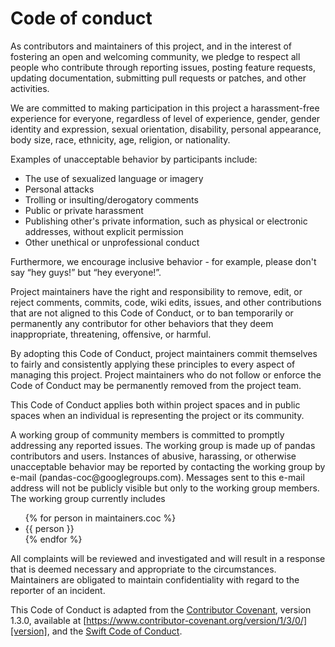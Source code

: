 # Code of conduct

As contributors and maintainers of this project, and in the interest of
fostering an open and welcoming community, we pledge to respect all people who
contribute through reporting issues, posting feature requests, updating
documentation, submitting pull requests or patches, and other activities.

We are committed to making participation in this project a harassment-free
experience for everyone, regardless of level of experience, gender, gender
identity and expression, sexual orientation, disability, personal appearance,
body size, race, ethnicity, age, religion, or nationality.

Examples of unacceptable behavior by participants include:

- The use of sexualized language or imagery
- Personal attacks
- Trolling or insulting/derogatory comments
- Public or private harassment
- Publishing other's private information, such as physical or electronic
  addresses, without explicit permission
- Other unethical or unprofessional conduct

Furthermore, we encourage inclusive behavior - for example,
please don't say “hey guys!” but “hey everyone!”.

Project maintainers have the right and responsibility to remove, edit, or
reject comments, commits, code, wiki edits, issues, and other contributions
that are not aligned to this Code of Conduct, or to ban temporarily or
permanently any contributor for other behaviors that they deem inappropriate,
threatening, offensive, or harmful.

By adopting this Code of Conduct, project maintainers commit themselves to
fairly and consistently applying these principles to every aspect of managing
this project. Project maintainers who do not follow or enforce the Code of
Conduct may be permanently removed from the project team.

This Code of Conduct applies both within project spaces and in public spaces
when an individual is representing the project or its community.

A working group of community members is committed to promptly addressing any
reported issues. The working group is made up of pandas contributors and users.
Instances of abusive, harassing, or otherwise unacceptable behavior may be
reported by contacting the working group by e-mail (pandas-coc\@googlegroups.com).
Messages sent to this e-mail address will not be publicly visible but only to
the working group members. The working group currently includes

<ul>
    {% for person in maintainers.coc %}
    <li>{{ person }}</li>
    {% endfor %}
</ul>

All complaints will be reviewed and investigated and will result in a response
that is deemed necessary and appropriate to the circumstances. Maintainers are
obligated to maintain confidentiality with regard to the reporter of an
incident.

This Code of Conduct is adapted from the [Contributor Covenant][homepage],
version 1.3.0, available at
[https://www.contributor-covenant.org/version/1/3/0/][version],
and the [Swift Code of Conduct][swift].

[homepage]: https://www.contributor-covenant.org

[version]: https://www.contributor-covenant.org/version/1/3/0/

[swift]: https://swift.org/community/#code-of-conduct
